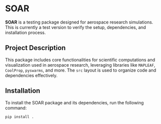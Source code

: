 # SOAR

**SOAR** is a testing package designed for aerospace research simulations. This is currently a test version to verify the setup, dependencies, and installation process.

## Project Description

This package includes core functionalities for scientific computations and visualization used in aerospace research, leveraging libraries like `MAPLEAF`, `CoolProp`, `pyswarms`, and more. The `src` layout is used to organize code and dependencies effectively.

## Installation

To install the SOAR package and its dependencies, run the following command:

```bash
pip install .
```
